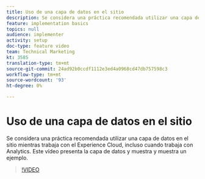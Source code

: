 ```yaml
---
title: Uso de una capa de datos en el sitio
description: Se considera una práctica recomendada utilizar una capa de datos en el sitio mientras trabaja con el Experience Cloud, incluso cuando trabaja con Adobe Analytics. Este vídeo presenta la capa de datos y muestra y muestra un ejemplo.
feature: implementation basics
topics: null
audience: implementer
activity: setup
doc-type: feature video
team: Technical Marketing
kt: 3585
translation-type: tm+mt
source-git-commit: 24ad92b0ccdf1112e3ed4a0968cd47db757598c3
workflow-type: tm+mt
source-wordcount: '93'
ht-degree: 0%

---
```



# Uso de una capa de datos en el sitio

Se considera una práctica recomendada utilizar una capa de datos en el sitio mientras trabaja con el Experience Cloud, incluso cuando trabaja con Analytics. Este vídeo presenta la capa de datos y muestra y muestra un ejemplo.

>[!VIDEO](https://video.tv.adobe.com/v/28775/?quality=12)
